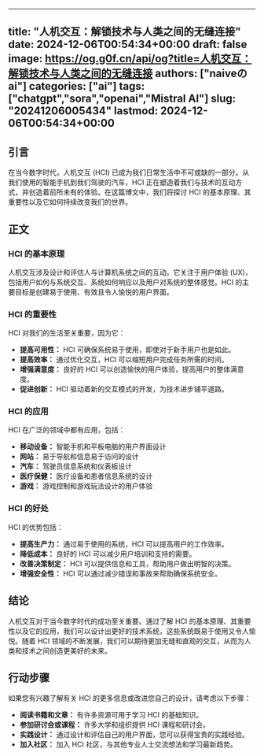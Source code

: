 
---
title: "人机交互：解锁技术与人类之间的无缝连接"
date: 2024-12-06T00:54:34+00:00
draft: false
image: https://og.g0f.cn/api/og?title=人机交互：解锁技术与人类之间的无缝连接
authors: ["naiveのai"]
categories: ["ai"]
tags: ["chatgpt","sora","openai","Mistral AI"]
slug: "20241206005434"
lastmod: 2024-12-06T00:54:34+00:00
---
## 引言

在当今数字时代，人机交互 (HCI) 已成为我们日常生活中不可或缺的一部分。从我们使用的智能手机到我们驾驶的汽车，HCI 正在塑造着我们与技术的互动方式，并创造着前所未有的体验。在这篇博文中，我们将探讨 HCI 的基本原理、其重要性以及它如何持续改变我们的世界。

## 正文

### HCI 的基本原理

人机交互涉及设计和评估人与计算机系统之间的互动。它关注于用户体验 (UX)，包括用户如何与系统交互、系统如何响应以及用户对系统的整体感觉。HCI 的主要目标是创建易于使用、有效且令人愉悦的用户界面。

### HCI 的重要性

HCI 对我们的生活至关重要，因为它：

- **提高可用性：** HCI 可确保系统易于使用，即使对于新手用户也是如此。
- **提高效率：** 通过优化交互，HCI 可以缩短用户完成任务所需的时间。
- **增强满意度：** 良好的 HCI 可以创造愉快的用户体验，提高用户的整体满意度。
- **促进创新：** HCI 驱动着新的交互模式的开发，为技术进步铺平道路。

### HCI 的应用

HCI 在广泛的领域中都有应用，包括：

- **移动设备：** 智能手机和平板电脑的用户界面设计
- **网站：** 易于导航和信息易于访问的设计
- **汽车：** 驾驶员信息系统和仪表板设计
- **医疗保健：** 医疗设备和患者信息系统的设计
- **游戏：** 游戏控制和游戏玩法设计的用户体验

### HCI 的好处

HCI 的优势包括：

- **提高生产力：** 通过易于使用的系统，HCI 可以提高用户的工作效率。
- **降低成本：** 良好的 HCI 可以减少用户培训和支持的需要。
- **改善决策制定：** HCI 可以提供信息和工具，帮助用户做出明智的决策。
- **增强安全性：** HCI 可以通过减少错误和事故来帮助确保系统安全。

## 结论

人机交互对于当今数字时代的成功至关重要。通过了解 HCI 的基本原理、其重要性以及它的应用，我们可以设计出更好的技术系统，这些系统既易于使用又令人愉悦。随着 HCI 领域的不断发展，我们可以期待更加无缝和直观的交互，从而为人类和技术之间创造更美好的未来。

## 行动步骤

如果您有兴趣了解有关 HCI 的更多信息或改进您自己的设计，请考虑以下步骤：

- **阅读书籍和文章：** 有许多资源可用于学习 HCI 的基础知识。
- **参加研讨会或课程：** 许多大学和组织提供 HCI 课程和研讨会。
- **实践设计：** 通过设计和评估自己的用户界面，您可以获得宝贵的实践经验。
- **加入社区：** 加入 HCI 社区，与其他专业人士交流想法和学习最新趋势。